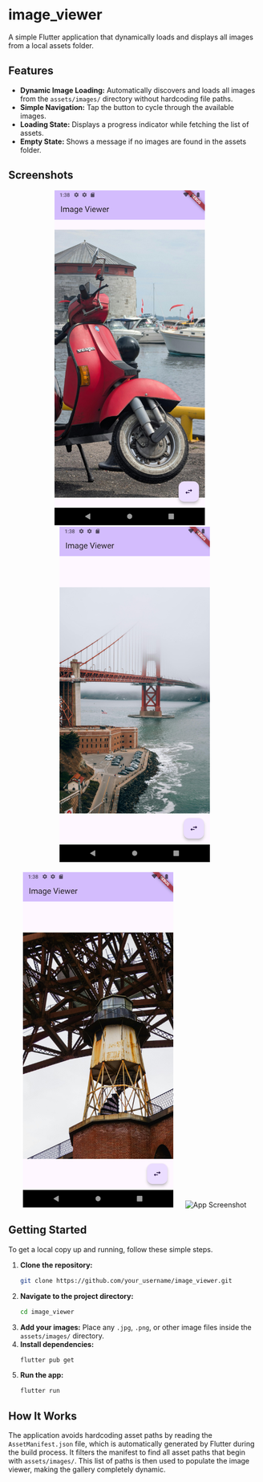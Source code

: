 # image_viewer

A simple Flutter application that dynamically loads and displays all images from a local assets folder.

## Features

- **Dynamic Image Loading:** Automatically discovers and loads all images from the `assets/images/` directory without hardcoding file paths.
- **Simple Navigation:** Tap the button to cycle through the available images.
- **Loading State:** Displays a progress indicator while fetching the list of assets.
- **Empty State:** Shows a message if no images are found in the assets folder.

## Screenshots

<p align="center">
  <img src="screenshots\images\Screenshot1.png" width="300" alt="App Screenshot 1">
  &nbsp;&nbsp;&nbsp;&nbsp;
  <img src="screenshots\images\Screenshot2.png" width="300" alt="App Screenshot 2">
  <br><br>
  <img src="screenshots\images\Screenshot3.png" width="300" alt="App Screenshot 3">
  &nbsp;&nbsp;&nbsp;&nbsp;
  <img src="screenshots\images\Screenshot.png" width="300" alt="App Screenshot">
</p>

## Getting Started

To get a local copy up and running, follow these simple steps.

1. **Clone the repository:**
   ```sh
   git clone https://github.com/your_username/image_viewer.git
   ```
2. **Navigate to the project directory:**
    ```sh
    cd image_viewer
    ```
3. **Add your images:**
   Place any `.jpg`, `.png`, or other image files inside the `assets/images/` directory.
4. **Install dependencies:**
   ```sh
   flutter pub get
   ```
5. **Run the app:**
   ```sh
   flutter run
   ```

## How It Works

The application avoids hardcoding asset paths by reading the `AssetManifest.json` file, which is automatically generated by Flutter during the build process. It filters the manifest to find all asset paths that begin with `assets/images/`. This list of paths is then used to populate the image viewer, making the gallery completely dynamic.
